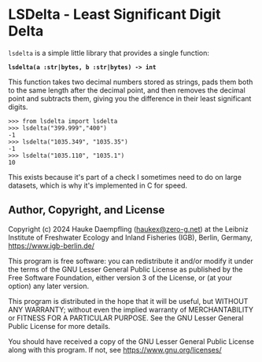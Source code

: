 LSDelta - Least Significant Digit Delta
=======================================

`lsdelta` is a simple little library that provides a single function:

**`lsdelta(a :str|bytes, b :str|bytes) -> int`**

This function takes two decimal numbers stored as strings,
pads them both to the same length after the decimal point,
and then removes the decimal point and subtracts them,
giving you the difference in their least significant digits.

    >>> from lsdelta import lsdelta
    >>> lsdelta("399.999","400")
    -1
    >>> lsdelta("1035.349", "1035.35")
    -1
    >>> lsdelta("1035.110", "1035.1")
    10

This exists because it's part of a check I sometimes need to do
on large datasets, which is why it's implemented in C for speed.


Author, Copyright, and License
------------------------------

Copyright (c) 2024 Hauke Daempfling (haukex@zero-g.net)
at the Leibniz Institute of Freshwater Ecology and Inland Fisheries (IGB),
Berlin, Germany, https://www.igb-berlin.de/

This program is free software: you can redistribute it and/or modify
it under the terms of the GNU Lesser General Public License as published
by the Free Software Foundation, either version 3 of the License, or
(at your option) any later version.

This program is distributed in the hope that it will be useful,
but WITHOUT ANY WARRANTY; without even the implied warranty of
MERCHANTABILITY or FITNESS FOR A PARTICULAR PURPOSE. See the
GNU Lesser General Public License for more details.

You should have received a copy of the GNU Lesser General Public License
along with this program. If not, see https://www.gnu.org/licenses/
